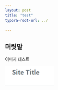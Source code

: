 ```yaml
---
layout: post
title: "test"
typora-root-url: ../

---
```


## 머릿말

이미지 테스트

![image-20240425204108533](/images/2024-04-25-테스트/image-20240425204108533.png)

